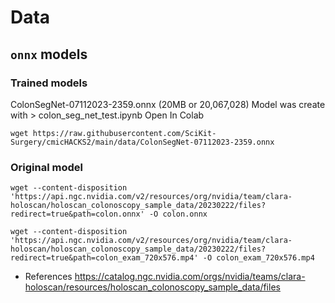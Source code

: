 # Data

## `onnx` models

### Trained models
ColonSegNet-07112023-2359.onnx (20MB or 20,067,028) Model was create with > colon_seg_net_test.ipynb Open In Colab

```
wget https://raw.githubusercontent.com/SciKit-Surgery/cmicHACKS2/main/data/ColonSegNet-07112023-2359.onnx
```

### Original model
```
wget --content-disposition 'https://api.ngc.nvidia.com/v2/resources/org/nvidia/team/clara-holoscan/holoscan_colonoscopy_sample_data/20230222/files?redirect=true&path=colon.onnx' -O colon.onnx
```

```
wget --content-disposition 'https://api.ngc.nvidia.com/v2/resources/org/nvidia/team/clara-holoscan/holoscan_colonoscopy_sample_data/20230222/files?redirect=true&path=colon_exam_720x576.mp4' -O colon_exam_720x576.mp4
```
* References 
https://catalog.ngc.nvidia.com/orgs/nvidia/teams/clara-holoscan/resources/holoscan_colonoscopy_sample_data/files



